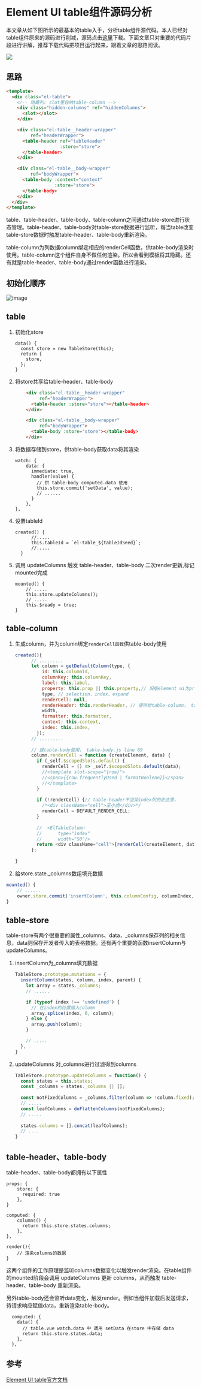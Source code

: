 # Element UI table组件源码分析
本文章从如下图所示的最基本的table入手，分析table组件源代码。本人已经对table组件原来的源码进行削减，源码点击[这里](https://github.com/jinzhanye/element-table-analysis)下载。下面文章只对重要的代码片段进行讲解，推荐下载代码把项目运行起来，跟着文章的思路阅读。

![](https://ws3.sinaimg.cn/large/006tNc79gy1ftkowaly1ij30lt079aaq.jpg)

## 思路
````html
<template>
  <div class="el-table">
    <!-- 隐藏列: slot里容纳table-column -->
    <div class="hidden-columns" ref="hiddenColumns">
      <slot></slot>
    </div>

    <div class="el-table__header-wrapper"
         ref="headerWrapper">
      <table-header ref="tableHeader"
                    :store="store">
      </table-header>
    </div>

    <div class="el-table__body-wrapper"
         ref="bodyWrapper">
      <table-body :context="context"
                  :store="store">                  
      </table-body>
    </div>
  </div>
</template>
````

table、table-header、table-body、table-column之间通过table-store进行状态管理。table-header、table-body对table-store数据进行监听，每当table改变table-store数据时触发table-header、table-body重新渲染。

table-column为列数据column绑定相应的renderCell函数，供table-body渲染时使用。table-column这个组件自身不做任何渲染。所以会看到模板将其隐藏。还有就是table-header、table-body通过render函数进行渲染。

## 初始化顺序
![image](https://ws3.sinaimg.cn/large/006tNc79gy1ftjm8s7o5uj30k307kmxz.jpg)

## table
1. 初始化store

	````
	data() {
	  const store = new TableStore(this);
	  return {
	    store,
	  };
	}
	````

2. 将store共享给table-header、table-body

	````html
	    <div class="el-table__header-wrapper"
	         ref="headerWrapper">
	      <table-header :store="store"></table-header>
	    </div>
	
	    <div class="el-table__body-wrapper"
	         ref="bodyWrapper">
	      <table-body :store="store"></table-body>
	    </div>
	```` 

3. 将数据存储到store，供table-body获取data将其渲染

	````
	watch: {
	    data: {
	      immediate: true,
	      handler(value) {
	        // 供 table-body computed.data 使用 
	        this.store.commit('setData', value);
	        // ......
	      }
	    },
	},
	````

4. 设置tableId

	````
	created() {
	      //.....
	      this.tableId = `el-table_${tableIdSeed}`;
	      //.....
	  }
	````

5. 调用 updateColumns 触发 table-header、table-body 二次render更新,标记mounted完成
	
	````
	mounted() {
	    // .....
	    this.store.updateColumns();
	    // .....
	    this.$ready = true;
	}     
	````

## table-column
1. 生成column，并为column绑定`renderCell函数`供table-body使用
	
	````js
	created(){
	      // .........
	      let column = getDefaultColumn(type, {
	          id: this.columnId,
	          columnKey: this.columnKey,
	          label: this.label,
	          property: this.prop || this.property,// 旧版element ui为property，现在的版本是prop
	          type, // selection、index、expand
	          renderCell: null,
	          renderHeader: this.renderHeader, // 提供给table-column， table-column.js line 112
	          width,
	          formatter: this.formatter,
	          context: this.context,
	          index: this.index,
	        });
	      // .........
	      
	      // 提table-body使用， table-body.js line 69
	      column.renderCell = function (createElement, data) {
	        if (_self.$scopedSlots.default) {
	          renderCell = () => _self.$scopedSlots.default(data);
	          //<template slot-scope="{row}">
	          //<span>{{row.frequentlyUsed | formatBoolean}}</span>
	          //</template>
	        }
	  
	        if (!renderCell) {// table-header不渲染index列的走这里，
	          /*<div className="cell">王小虎</div>*/
	          renderCell = DEFAULT_RENDER_CELL;
	        }
	  
	        //  <ElTableColumn
	        //      type="index"
	        //      width="50"/>
	        return <div className="cell">{renderCell(createElement, data)}</div>;
	      };
	  
	}
	````

2. 给store.state._columns数组填充数据

  ````js
  mounted() {
      // ...... 
      owner.store.commit('insertColumn', this.columnConfig, columnIndex, this.isSubColumn ? parent.columnConfig : null);
  }
  ````

## table-store
table-store有两个很重要的属性\_columns、data，\_columns保存列的相关信息，data则保存开发者传入的表格数据。还有两个重要的函数insertColumn与updateColumns。


1. insertColumn为_columns填充数据

	````js
	TableStore.prototype.mutations = {
	  insertColumn(states, column, index, parent) {
	    let array = states._columns;
	    // ......
	
	    if (typeof index !== 'undefined') {
	      // 在index的位置插入column
	      array.splice(index, 0, column);
	    } else {
	      array.push(column);
	    }
	
	    // .....
	  },
	}
	````

2. updateColumns 对_columns进行过滤得到columns

	````js
	TableStore.prototype.updateColumns = function() {
	  const states = this.states;
	  const _columns = states._columns || [];
	  
	  const notFixedColumns = _columns.filter(column => !column.fixed);
	  // .....
	  const leafColumns = doFlattenColumns(notFixedColumns);
	  // .....
	  
	  states.columns = [].concat(leafColumns);
	  // ....
	}
	````

## table-header、table-body
table-header、table-body都拥有以下属性

````
props: {
    store: {
      required: true
    },
}

computed: {
    columns() {
      return this.store.states.columns;
    },
},

render(){
    // 渲染columns的数据
}
````

这两个组件的工作原理是监听columns数据变化以触发render渲染。在table组件的mounted阶段会调用 updateColumns 更新 columns，从而触发 table-header、table-body 重新渲染。

另外table-body还会监听data变化，触发render。例如当组件加载后发送请求，待请求响应赋值data，重新渲染table-body。

````
  computed: {
    data() {
      // table.vue watch.data 中 调用 setData 在store 中存储 data
      return this.store.states.data;
    },
  },
````

## 参考 
[Element UI table官方文档](http://element.eleme.io/2.4/#/zh-CN/component/table)
